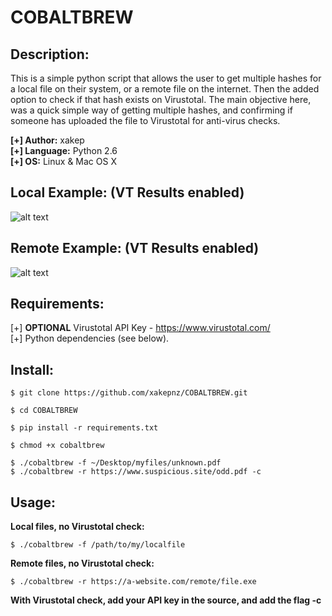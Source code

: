 # COBALTBREW

## Description:

This is a simple python script that allows the user to get multiple hashes for a local file on their system, or a remote file on the internet. Then the added option to check if that hash exists on Virustotal. The main objective here, was a quick simple way of getting multiple hashes, and confirming if someone has uploaded the file to Virustotal for anti-virus checks.<br />

<b>[+] Author:</b> xakep<br />
<b>[+] Language:</b> Python 2.6<br />
<b>[+] OS:</b> Linux & Mac OS X<br />

## Local Example: (VT Results enabled)
![alt text](https://i.imgur.com/NaOP5T9.gif "Cobaltbrew")

## Remote Example: (VT Results enabled)
![alt text](https://i.imgur.com/QZsVqu6.gif "Cobaltbrew")

## Requirements:

[+] <b>OPTIONAL</b> Virustotal API Key - https://www.virustotal.com/<br />
[+] Python dependencies (see below).

## Install:

```
$ git clone https://github.com/xakepnz/COBALTBREW.git
```

```
$ cd COBALTBREW
```

```
$ pip install -r requirements.txt
```

```
$ chmod +x cobaltbrew
```

```
$ ./cobaltbrew -f ~/Desktop/myfiles/unknown.pdf
$ ./cobaltbrew -r https://www.suspicious.site/odd.pdf -c
```

## Usage:

<b>Local files, no Virustotal check:</b>
```
$ ./cobaltbrew -f /path/to/my/localfile
```
<b>Remote files, no Virustotal check:</b>
```
$ ./cobaltbrew -r https://a-website.com/remote/file.exe
```
<b>With Virustotal check, add your API key in the source, and add the flag -c</b>

